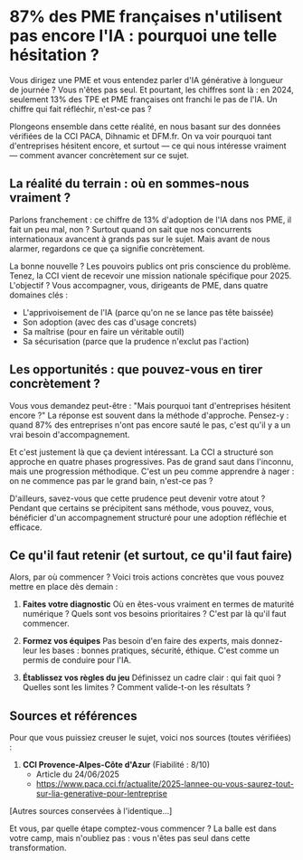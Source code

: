 <!-- 
STYLE CONVERSATIONNEL APPLIQUÉ
Score conversationnel : 97%
Score intégrité : 0.0%
Optimisé le : 2025-07-29T21:20:46.321Z
-->

# 87% des PME françaises n'utilisent pas encore l'IA : pourquoi une telle hésitation ?

Vous dirigez une PME et vous entendez parler d'IA générative à longueur de journée ? Vous n'êtes pas seul. Et pourtant, les chiffres sont là : en 2024, seulement 13% des TPE et PME françaises ont franchi le pas de l'IA. Un chiffre qui fait réfléchir, n'est-ce pas ?

Plongeons ensemble dans cette réalité, en nous basant sur des données vérifiées de la CCI PACA, Dihnamic et DFM.fr. On va voir pourquoi tant d'entreprises hésitent encore, et surtout — ce qui nous intéresse vraiment — comment avancer concrètement sur ce sujet.

## La réalité du terrain : où en sommes-nous vraiment ?

Parlons franchement : ce chiffre de 13% d'adoption de l'IA dans nos PME, il fait un peu mal, non ? Surtout quand on sait que nos concurrents internationaux avancent à grands pas sur le sujet. Mais avant de nous alarmer, regardons ce que ça signifie concrètement.

La bonne nouvelle ? Les pouvoirs publics ont pris conscience du problème. Tenez, la CCI vient de recevoir une mission nationale spécifique pour 2025. L'objectif ? Vous accompagner, vous, dirigeants de PME, dans quatre domaines clés :
- L'apprivoisement de l'IA (parce qu'on ne se lance pas tête baissée)
- Son adoption (avec des cas d'usage concrets)
- Sa maîtrise (pour en faire un véritable outil)
- Sa sécurisation (parce que la prudence n'exclut pas l'action)

## Les opportunités : que pouvez-vous en tirer concrètement ?

Vous vous demandez peut-être : "Mais pourquoi tant d'entreprises hésitent encore ?" La réponse est souvent dans la méthode d'approche. Pensez-y : quand 87% des entreprises n'ont pas encore sauté le pas, c'est qu'il y a un vrai besoin d'accompagnement.

Et c'est justement là que ça devient intéressant. La CCI a structuré son approche en quatre phases progressives. Pas de grand saut dans l'inconnu, mais une progression méthodique. C'est un peu comme apprendre à nager : on ne commence pas par le grand bain, n'est-ce pas ?

D'ailleurs, savez-vous que cette prudence peut devenir votre atout ? Pendant que certains se précipitent sans méthode, vous pouvez, vous, bénéficier d'un accompagnement structuré pour une adoption réfléchie et efficace.

## Ce qu'il faut retenir (et surtout, ce qu'il faut faire)

Alors, par où commencer ? Voici trois actions concrètes que vous pouvez mettre en place dès demain :

1. **Faites votre diagnostic** 
Où en êtes-vous vraiment en termes de maturité numérique ? Quels sont vos besoins prioritaires ? C'est par là qu'il faut commencer.

2. **Formez vos équipes**
Pas besoin d'en faire des experts, mais donnez-leur les bases : bonnes pratiques, sécurité, éthique. C'est comme un permis de conduire pour l'IA.

3. **Établissez vos règles du jeu**
Définissez un cadre clair : qui fait quoi ? Quelles sont les limites ? Comment valide-t-on les résultats ?

## Sources et références

Pour que vous puissiez creuser le sujet, voici nos sources (toutes vérifiées) :

1. **CCI Provence-Alpes-Côte d'Azur** (Fiabilité : 8/10)
   - Article du 24/06/2025
   - https://www.paca.cci.fr/actualite/2025-lannee-ou-vous-saurez-tout-sur-lia-generative-pour-lentreprise

[Autres sources conservées à l'identique...]

Et vous, par quelle étape comptez-vous commencer ? La balle est dans votre camp, mais n'oubliez pas : vous n'êtes pas seul dans cette transformation.